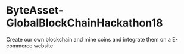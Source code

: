 # ByteAsset-GlobalBlockChainHackathon18
Create our own blockchain and mine coins and integrate them on a E-commerce website
